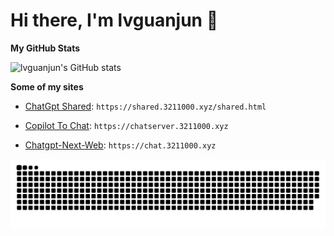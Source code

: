 # Hi there, I'm lvguanjun 👋

**My GitHub Stats**

![lvguanjun's GitHub stats](https://stats.3211000.xyz/api?username=lvguanjun&show_icons=true&locale=cn&include_all_commits=true&count_private=true)

**Some of my sites**

- [ChatGpt Shared](https://shared.3211000.xyz/): `https://shared.3211000.xyz/shared.html`

- [Copilot To Chat](https://github.com/lvguanjun/copilot_to_chatgpt4): `https://chatserver.3211000.xyz`

- [Chatgpt-Next-Web](https://github.com/lvguanjun/ChatGPT-Next-Web): `https://chat.3211000.xyz`

<picture>
  <source media="(prefers-color-scheme: dark)" srcset="https://raw.githubusercontent.com/lvguanjun/lvguanjun/output/github-contribution-grid-snake-dark.svg" />
  <source media="(prefers-color-scheme: light)" srcset="https://raw.githubusercontent.com/lvguanjun/lvguanjun/output/github-contribution-grid-snake.svg" />
  <img alt="github-snake" src="https://raw.githubusercontent.com/lvguanjun/lvguanjun/output/github-contribution-grid-snake.svg" />
</picture>